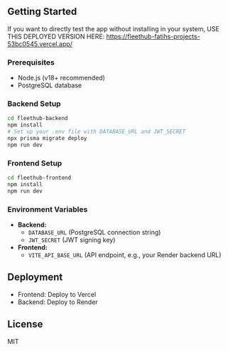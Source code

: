 
## Getting Started
If you want to directly test the app without installing in your system, USE THIS DEPLOYED VERSION HERE:
https://fleethub-fatihs-projects-53bc0545.vercel.app/
### Prerequisites

- Node.js (v18+ recommended)
- PostgreSQL database

### Backend Setup

```bash
cd fleethub-backend
npm install
# Set up your .env file with DATABASE_URL and JWT_SECRET
npx prisma migrate deploy
npm run dev
```

### Frontend Setup

```bash
cd fleethub-frontend
npm install
npm run dev
```

### Environment Variables

- **Backend:**  
  - `DATABASE_URL` (PostgreSQL connection string)
  - `JWT_SECRET` (JWT signing key)
- **Frontend:**  
  - `VITE_API_BASE_URL` (API endpoint, e.g., your Render backend URL)

## Deployment

- Frontend: Deploy to Vercel
- Backend: Deploy to Render

## License

MIT
